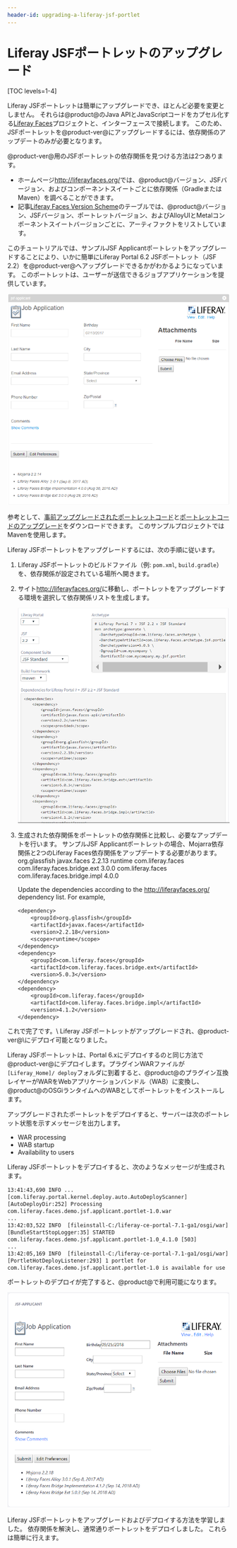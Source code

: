 ```yaml
---
header-id: upgrading-a-liferay-jsf-portlet
---
```


# Liferay JSFポートレットのアップグレード

[TOC levels=1-4]

Liferay JSFポートレットは簡単にアップグレードでき、ほとんど必要を変更としません。 それらは@product@のJava APIとJavaScriptコードをカプセル化する[Liferay Faces](/docs/7-1/reference/-/knowledge_base/r/liferay-faces)プロジェクトと、インターフェースで接続します。 このため、JSFポートレットを@product-ver@にアップグレードするには、依存関係のアップデートのみが必要となります。

@product-ver@用のJSFポートレットの依存関係を見つける方法は2つあります。

  - ホームページ<http://liferayfaces.org/>では、@product@バージョン、JSFバージョン、およびコンポーネントスイートごとに依存関係（GradleまたはMaven）を調べることができます。
  - 記事[Liferay Faces Version Scheme](/docs/7-1/reference/-/knowledge_base/r/liferay-faces-version-scheme)のテーブルでは、@product@バージョン、JSFバージョン、ポートレットバージョン、およびAlloyUIとMetalコンポーネントスイートバージョンごとに、アーティファクトをリストしています。

このチュートリアルでは、サンプルJSF Applicantポートレットをアップグレードすることにより、いかに簡単にLiferay Portal 6.2 JSFポートレット（JSF 2.2）を@product-ver@へアップグレードできるかがわかるようになっています。 このポートレットは、ユーザーが送信できるジョブアプリケーションを提供しています。

![図1：JSF Applicantポートレットは、ユーザーが送信するジョブアプリケーションを提供します。](../../../../images/jsf-applicant-6-2.png)

参考として、[事前アップグレードされたポートレットコード](https://portal.liferay.dev/documents/113763090/114000186/jsf-applicant-portlet-6.2.zip)と[ポートレットコードのアップグレード](https://portal.liferay.dev/documents/113763090/114000653/jsf-applicant-portlet-7.1.zip)をダウンロードできます。 このサンプルプロジェクトではMavenを使用します。

Liferay JSFポートレットをアップグレードするには、次の手順に従います。

1.  Liferay JSFポートレットのビルドファイル（例: `pom.xml`, `build.gradle`）を、依存関係が設定されている場所へ開きます。

2.  サイト<http://liferayfaces.org/>に移動し、ポートレットをアップグレードする環境を選択して依存関係リストを生成します。

    ![図2：Liferay Facesのサイトには、多くの環境に適した依存関係を生成するオプションがあります。](../../../../images/jsf-dependency-generation.png)

3.  生成された依存関係をポートレットの依存関係と比較し、必要なアップデートを行います。 サンプルJSF Applicantポートレットの場合、Mojarra依存関係と2つのLiferay Faces依存関係をアップデートする必要があります。
<dependency> <groupId>org.glassfish</groupId> <artifactId>javax.faces</artifactId> <version>2.2.13</version> <scope>runtime</scope> </dependency> <dependency> <groupId>com.liferay.faces</groupId> <artifactId>com.liferay.faces.bridge.ext</artifactId> <version>3.0.0</version> </dependency> <dependency> <groupId>com.liferay.faces</groupId> <artifactId>com.liferay.faces.bridge.impl</artifactId> <version>4.0.0</version> </dependency>

    Update the dependencies according to the <http://liferayfaces.org/> dependency list. For example,
    
        <dependency>
            <groupId>org.glassfish</groupId>
            <artifactId>javax.faces</artifactId>
            <version>2.2.18</version>
            <scope>runtime</scope>
        </dependency>
        <dependency>
            <groupId>com.liferay.faces</groupId>
            <artifactId>com.liferay.faces.bridge.ext</artifactId>
            <version>5.0.3</version>
        </dependency>
        <dependency>
            <groupId>com.liferay.faces</groupId>
            <artifactId>com.liferay.faces.bridge.impl</artifactId>
            <version>4.1.2</version>
        </dependency>

これで完了です。\ Liferay JSFポートレットがアップグレードされ、@product-ver@\にデプロイ可能となりました。

Liferay JSFポートレットは、Portal 6.xにデプロイするのと同じ方法で@product-ver@にデプロイします。プラグインWARファイルが`[Liferay_Home]/ deploy`フォルダに到着すると、@product@のプラグイン互換レイヤーがWARをWebアプリケーションバンドル（WAB）に変換し、@product@のOSGiランタイムへのWABとしてポートレットをインストールします。

アップグレードされたポートレットをデプロイすると、サーバーは次のポートレット状態を示すメッセージを出力します。

  - WAR processing
  - WAB startup
  - Availability to users

Liferay JSFポートレットをデプロイすると、次のようなメッセージが生成されます。

    13:41:43,690 INFO ... [com.liferay.portal.kernel.deploy.auto.AutoDeployScanner][AutoDeployDir:252] Processing com.liferay.faces.demo.jsf.applicant.portlet-1.0.war
    ...
    13:42:03,522 INFO  [fileinstall-C:/liferay-ce-portal-7.1-ga1/osgi/war][BundleStartStopLogger:35] STARTED com.liferay.faces.demo.jsf.applicant.portlet-1.0_4.1.0 [503]
    ...
    13:42:05,169 INFO  [fileinstall-C:/liferay-ce-portal-7.1-ga1/osgi/war][PortletHotDeployListener:293] 1 portlet for com.liferay.faces.demo.jsf.applicant.portlet-1.0 is available for use

ポートレットのデプロイが完了すると、@product@で利用可能になります。

![図3：@product-ver@\用のJSF Applicantポートレットが正常にアップデートされました。](../../../../images/jsf-applicant-7-1.png)

Liferay JSFポートレットをアップグレードおよびデプロイする方法を学習しました。 依存関係を解決し、通常通りポートレットをデプロイしました。 これらは簡単に行えます。
